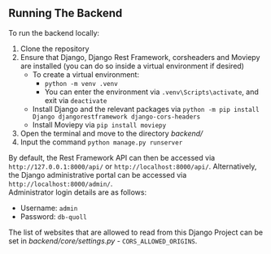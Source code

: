 ## Running The Backend
To run the backend locally:
1. Clone the repository
2. Ensure that Django, Django Rest Framework, corsheaders and Moviepy are installed (you can do so inside a virtual environment if desired)
    * To create a virtual environment:
        * `python -m venv .venv`
        * You can enter the environment via `.venv\Scripts\activate`, and exit via `deactivate`
    * Install Django and the relevant packages via `python -m pip install Django djangorestframework django-cors-headers`
    * Install Moviepy via `pip install moviepy`
3. Open the terminal and move to the directory *backend/*
4. Input the command `python manage.py runserver`

By default, the Rest Framework API can then be accessed via `http://127.0.0.1:8000/api/` or `http://localhost:8000/api/`. Alternatively, the Django administrative portal can be accessed via `http://localhost:8000/admin/`.
<br>Administrator login details are as follows:
* Username: `admin`
* Password: `db-quoll`

The list of websites that are allowed to read from this Django Project can be set in *backend/core/settings.py* - `CORS_ALLOWED_ORIGINS`.